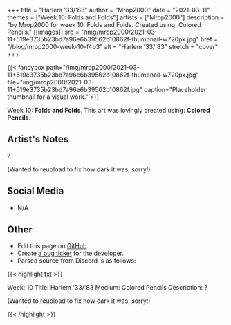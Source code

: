 +++
title =       "Harlem '33/'83"
author =      "Mrop2000"
date =        "2021-03-11"
themes =      ["Week 10: Folds and Folds"]
artists =     ["Mrop2000"]
description = "by Mrop2000 for week 10: Folds and Folds. Created using: Colored Pencils."
[[images]]
              src = "/img/mrop2000/2021-03-11+519e3735b23bd7a96e6b39562b10862f-thumbnail-w720px.jpg"
              href = "/blog/mrop2000-week-10-f4b3"
              alt = "Harlem '33/'83"
              stretch = "cover"
+++


{{< fancybox path="/img/mrop2000/2021-03-11+519e3735b23bd7a96e6b39562b10862f-thumbnail-w720px.jpg" file="img/mrop2000/2021-03-11+519e3735b23bd7a96e6b39562b10862f.jpg" caption="Placeholder thumbnail for a visual work." >}}


Week 10: **Folds and Folds**. This art was lovingly created using: **Colored Pencils**.

## Artist's Notes

?

(Wanted to reupload to fix how dark it was, sorry!)

## Social Media

- N/A.

## Other

- Edit this page on [GitHub](https://github.com/teaminkling/web-refresh/edit/main/content/blog/mrop2000-week-10-f4b3.md).
- Create [a bug ticket](https://github.com/teaminkling/web-refresh/issues/new?assignees=&labels=bug&template=problem-report.md&title=) for the developer.
- Parsed source from Discord is as follows:

{{< highlight txt >}}

Week: 10 
Title: Harlem '33/'83
Medium: Colored Pencils
Description: ?

(Wanted to reupload to fix how dark it was, sorry!)

{{< /highlight >}}